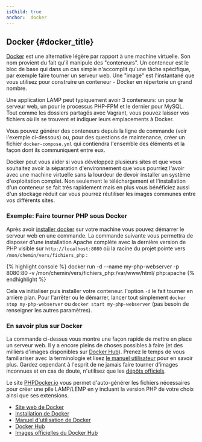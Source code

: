 ```yaml
---
isChild: true
anchor:  docker
---
```


## Docker {#docker_title}

[Docker] est une alternative légère par rapport à une machine virtuelle. Son nom provient du fait qu'il manipule des "conteneurs".
Un conteneur est le bloc de base qui dans un cas simple n'accomplit qu'une tâche spécifique, par exemple faire tourner un serveur web.
Une "image" est l'instantané que vous utilisez pour construire un conteneur - Docker en répertorie un grand nombre.

Une application LAMP peut typiquement avoir 3 conteneurs: un pour le serveur web, un pour le processus PHP-FPM et le dernier pour MySQL.
Tout comme les dossiers partagés avec Vagrant, vous pouvez laisser vos fichiers où ils se trouvent et indiquer leurs emplacements à Docker.

Vous pouvez générer des conteneurs depuis la ligne de commande (voir l'exemple ci-dessous) ou, pour des questions de maintenance, créer un fichier `docker-compose.yml` qui contiendra l'ensemble des éléments et la façon dont ils communiquent entre eux.

Docker peut vous aider si vous développez plusieurs sites et que vous souhaitez avoir la séparation d'environnement que vous pourriez l'avoir avec une machine virtuelle sans la lourdeur de devoir installer un système d'exploitation complet.
Non seulement le téléchargement et l'installation d'un conteneur se fait très rapidement mais en plus vous bénéficiez aussi d'un stockage réduit car vous pourrez réutiliser les images communes entre vos différents sites.

### Exemple: Faire tourner PHP sous Docker

Après avoir [installer docker][docker-install] sur votre machine vous pouvez démarrer le serveur web en une commande.
La commande suivante vous permettra de disposer d'une installation Apache complète avec la dernière version de PHP visible sur `http://localhost:8080` où la racine du projet pointe vers `/mon/chemin/vers/fichiers_php` :

{% highlight console %}
docker run -d --name my-php-webserver -p 8080:80 -v /mon/chemin/vers/fichiers_php:/var/www/html/ php:apache
{% endhighlight %}

Cela va initialiser puis installer votre conteneur. l'option `-d` le fait tourner en arrière plan. Pour l'arrêter ou le démarrer, lancer tout simplement `docker stop my-php-webserver` ou `docker start my-php-webserver` (pas besoin de renseigner les autres paramètres).

### En savoir plus sur Docker

La commande ci-dessus vous montre une façon rapide de mettre en place un serveur web. Il y a encore pleins de choses possibles à faire (et des milliers d'images disponibles sur [Docker Hub][docker-hub]). Prenez le temps de vous familiariser avec la terminologie et lisez [le manuel utilisateur][docker-doc] pour en savoir plus. Gardez cependant à l'esprit de ne jamais faire tourner d'images inconnues et en cas de doute, n'utilisez que les [dépôts officiels][docker-hub-official].

Le site [PHPDocker.io] vous permet d'auto-générer les fichiers nécessaires pour créer une pile LAMP/LEMP en y incluant la version PHP de votre choix ainsi que ses extensions.

* [Site web de Docker][Docker]
* [Installation de Docker][docker-install]
* [Manuel d'utilisation de Docker][docker-doc]
* [Docker Hub][docker-hub]
* [Images officielles du Docker Hub][docker-hub-official]

[Docker]: http://docker.com/
[docker-hub]: https://hub.docker.com/
[docker-hub-official]: https://hub.docker.com/explore/
[docker-install]: https://docs.docker.com/installation/
[docker-doc]: https://docs.docker.com/userguide/
[PHPDocker.io]: https://phpdocker.io/generator
